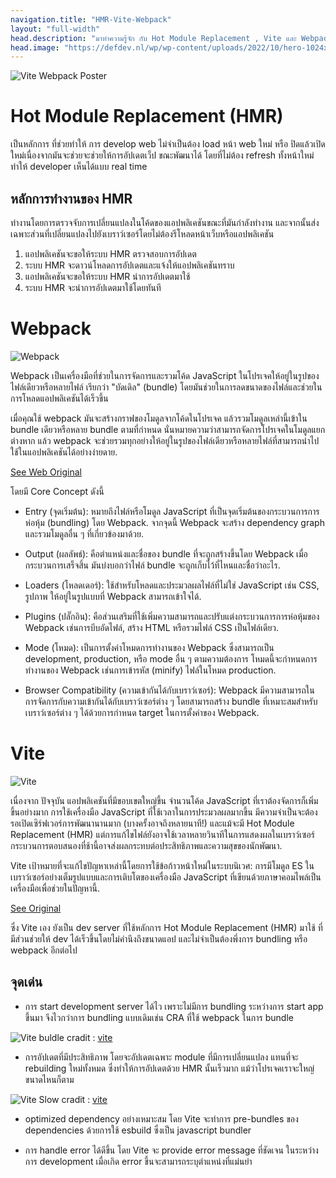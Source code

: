 ```yaml
---
navigation.title: "HMR-Vite-Webpack"
layout: "full-width"
head.description: "มาทำความรู้จัก กับ Hot Module Replacement , Vite และ Webpack กัน"
head.image: "https://defdev.nl/wp/wp-content/uploads/2022/10/hero-1024x512.webp"
---
```


![Vite Webpack Poster](https://defdev.nl/wp/wp-content/uploads/2022/10/hero-1024x512.webp)

# Hot Module Replacement (HMR)

เป็นหลักการ ที่ช่วยทำให้ การ develop web ไม่จำเป็นต้อง load หน้า web ใหม่ หรือ ปิดแล้วเปิดใหม่เนื่องจากมันจะช่วยจะช่วยให้การอัปเดตเว็ป ขณะพัฒนาได้ โดยที่ไม่ต้อง refresh ทั้งหน้าใหม่
ทำให้ developer เห็นได้แบบ real time

## หลักการทำงานของ HMR

ทำงานโดยการตรวจจับการเปลี่ยนแปลงในโค้ดของแอปพลิเคชันขณะที่มันกำลังทำงาน และจากนั้นส่งเฉพาะส่วนที่เปลี่ยนแปลงไปยังเบราว์เซอร์โดยไม่ต้องรีโหลดหน้าเว็บหรือแอปพลิเคชัน

1. แอปพลิเคชันจะขอให้ระบบ HMR ตรวจสอบการอัปเดต
2. ระบบ HMR จะดาวน์โหลดการอัปเดตและแจ้งให้แอปพลิเคชันทราบ
3. แอปพลิเคชันจะขอให้ระบบ HMR นำการอัปเดตมาใช้
4. ระบบ HMR จะนำการอัปเดตมาใช้โดยทันที

# Webpack

![Webpack](https://upload.wikimedia.org/wikipedia/commons/thumb/9/94/Webpack.svg/1200px-Webpack.svg.png)

Webpack เป็นเครื่องมือที่ช่วยในการจัดการและรวมโค้ด JavaScript ในโปรเจคให้อยู่ในรูปของไฟล์เดียวหรือหลายไฟล์ เรียกว่า "บัดเดิล" (bundle) โดยมันช่วยในการลดขนาดของไฟล์และช่วยในการโหลดแอปพลิเคชันได้เร็วขึ้น

เมื่อคุณใช้ webpack มันจะสร้างกราฟของโมดูลจากโค้ดในโปรเจค แล้วรวมโมดูลเหล่านี้เข้าใน bundle เดียวหรือหลาย bundle ตามที่กำหนด นั่นหมายความว่าสามารถจัดการโปรเจคในโมดูลแยกต่างหาก แล้ว webpack จะช่วยรวมทุกอย่างให้อยู่ในรูปของไฟล์เดียวหรือหลายไฟล์ที่สามารถนำไปใช้ในแอปพลิเคชันได้อย่างง่ายดาย.

[See Web Original](https://webpack.js.org/concepts/)

โดยมี Core Concept ดังนี้

- Entry (จุดเริ่มต้น): หมายถึงไฟล์หรือโมดูล JavaScript ที่เป็นจุดเริ่มต้นของกระบวนการการห่อหุ้ม (bundling) โดย Webpack. จากจุดนี้ Webpack จะสร้าง dependency graph และรวมโมดูลอื่น ๆ ที่เกี่ยวข้องมาด้วย.

- Output (ผลลัพธ์): คือตำแหน่งและชื่อของ bundle ที่จะถูกสร้างขึ้นโดย Webpack เมื่อกระบวนการเสร็จสิ้น มันบ่งบอกว่าไฟล์ bundle จะถูกเก็บไว้ที่ไหนและชื่อว่าอะไร.

- Loaders (โหลดเดอร์): ใช้สำหรับโหลดและประมวลผลไฟล์ที่ไม่ใช่ JavaScript เช่น CSS, รูปภาพ ให้อยู่ในรูปแบบที่ Webpack สามารถเข้าใจได้.

- Plugins (ปลั๊กอิน): คือส่วนเสริมที่ใช้เพิ่มความสามารถและปรับแต่งกระบวนการการห่อหุ้มของ Webpack เช่นการบีบอัดไฟล์, สร้าง HTML หรือรวมไฟล์ CSS เป็นไฟล์เดียว.

- Mode (โหมด): เป็นการตั้งค่าโหมดการทำงานของ Webpack ซึ่งสามารถเป็น development, production, หรือ mode อื่น ๆ ตามความต้องการ โหมดนี้จะกำหนดการทำงานของ Webpack เช่นการเข้ารหัส (minify) ไฟล์ในโหมด production.

- Browser Compatibility (ความเข้ากันได้กับเบราว์เซอร์): Webpack มีความสามารถในการจัดการกับความเข้ากันได้กับเบราว์เซอร์ต่าง ๆ โดยสามารถสร้าง bundle ที่เหมาะสมสำหรับเบราว์เซอร์ต่าง ๆ ได้ด้วยการกำหนด target ในการตั้งค่าของ Webpack.

# Vite

![Vite](https://vitejs.dev/logo-with-shadow.png)

เนื่องจาก ปัจจุบัน แอปพลิเคชันที่มีขอบเขตใหญ่ขึ้น จำนวนโค้ด JavaScript ที่เราต้องจัดการก็เพิ่มขึ้นอย่างมาก การใช้เครื่องมือ JavaScript ที่ใช้เวลาในการประมวลผลมากขึ้น มีความจำเป็นจะต้องรอเปิดเซิร์ฟเวอร์การพัฒนานานมาก (บางครั้งอาจถึงหลายนาที!) และแม้จะมี Hot Module Replacement (HMR) แต่การแก้ไขไฟล์ยังอาจใช้เวลาหลายวินาทีในการแสดงผลในเบราว์เซอร์ กระบวนการตอบสนองที่ช้านี้อาจส่งผลกระทบต่อประสิทธิภาพและความสุขของนักพัฒนา.

Vite เป้าหมายที่จะแก้ไขปัญหาเหล่านี้โดยการใช้ข้อก้าวหน้าใหม่ในระบบนิเวศ: การมีโมดูล ES ในเบราว์เซอร์อย่างเต็มรูปแบบและการเติบโตของเครื่องมือ JavaScript ที่เขียนด้วยภาษาคอมไพล์เป็นเครื่องมือเพื่อช่วยในปัญหานี้.

[See Original](https://vitejs.dev/guide/why.html)

ซึ่ง Vite เอง ยังเป็น dev server ที่ใช้หลักการ Hot Module Replacement (HMR) มาใช้ ที่มีส่วนช่วยให้ dev ได้เร็วขึ้นโดยไม่คำนึงถึงขนาดแอป และไม่จำเป็นต้องพึ่งการ bundling หรือ webpack อีกต่อไป

## จุดเด่น

- การ start development server ได้ไว เพราะไม่มีการ bundling ระหว่างการ start app ขึ้นมา จึงไวกว่าการ bundling แบบเดิมเช่น CRA ที่ใช้ webpack ในการ bundle

![Vite  buldle](https://miro.medium.com/v2/resize:fit:1400/format:webp/0*M-5e1KmtG39OA0iv.png)
cradit : [vite](https://v2.vitejs.dev/guide/why.html#slow-server-start)

- การอัปเดตที่มีประสิทธิภาพ โดยจะอัปเดตเฉพาะ module ที่มีการเปลี่ยนแปลง แทนที่จะ rebuilding ใหม่ทั้งหมด ซึ่งทำให้การอัปเดตด้วย HMR นั้นเร็วมาก แม้ว่าโปรเจคเราจะใหญ่ขนาดไหนก็ตาม

![Vite Slow](https://miro.medium.com/v2/resize:fit:1400/format:webp/0*34VozaBN0hgSlKR1.png)
cradit : [vite](https://v2.vitejs.dev/guide/why.html#slow-server-start)

- optimized dependency อย่างเหมาะสม โดย Vite จะทำการ pre-bundles ของ dependencies ด้วยการใช้ esbuild ซึ่งเป็น javascript bundler

- การ handle error ได้ดีขึ้น โดย Vite จะ provide error message ที่ชัดเจน ในระหว่างการ development เมื่อเกิด error ขึ้นจะสามารถระบุตำแหน่งที่แม่นยำ
